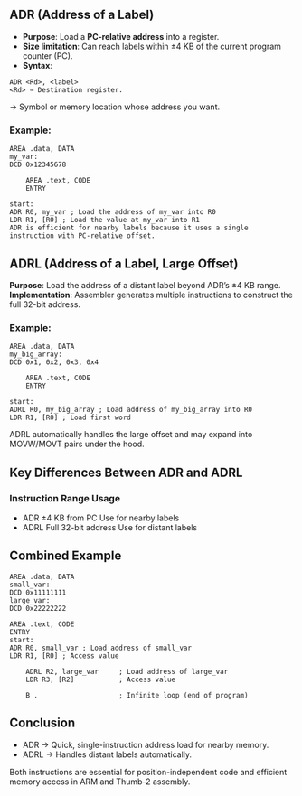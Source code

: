 ## ADR (Address of a Label)

- **Purpose**: Load a **PC-relative address** into a register.
- **Size limitation**: Can reach labels within ±4 KB of the current program counter (PC).
- **Syntax**:

```armasm
ADR <Rd>, <label>
<Rd> → Destination register.
```

<label> → Symbol or memory location whose address you want.

### Example:

```armasm
AREA .data, DATA
my_var:
DCD 0x12345678

    AREA .text, CODE
    ENTRY

start:
ADR R0, my_var ; Load the address of my_var into R0
LDR R1, [R0] ; Load the value at my_var into R1
ADR is efficient for nearby labels because it uses a single instruction with PC-relative offset.
```

## ADRL (Address of a Label, Large Offset)

**Purpose**: Load the address of a distant label beyond ADR’s ±4 KB range.
**Implementation**: Assembler generates multiple instructions to construct the full 32-bit address.

### Example:

```armasm
AREA .data, DATA
my_big_array:
DCD 0x1, 0x2, 0x3, 0x4

    AREA .text, CODE
    ENTRY

start:
ADRL R0, my_big_array ; Load address of my_big_array into R0
LDR R1, [R0] ; Load first word
```

ADRL automatically handles the large offset and may expand into MOVW/MOVT pairs under the hood.

## Key Differences Between ADR and ADRL

### Instruction Range Usage

- ADR ±4 KB from PC Use for nearby labels
- ADRL Full 32-bit address Use for distant labels

## Combined Example

```armasm
AREA .data, DATA
small_var:
DCD 0x11111111
large_var:
DCD 0x22222222

AREA .text, CODE
ENTRY
start:
ADR R0, small_var ; Load address of small_var
LDR R1, [R0] ; Access value

    ADRL R2, large_var     ; Load address of large_var
    LDR R3, [R2]           ; Access value

    B .                    ; Infinite loop (end of program)
```

## Conclusion

- ADR → Quick, single-instruction address load for nearby memory.
- ADRL → Handles distant labels automatically.

Both instructions are essential for position-independent code and efficient memory access in ARM and Thumb-2 assembly.
